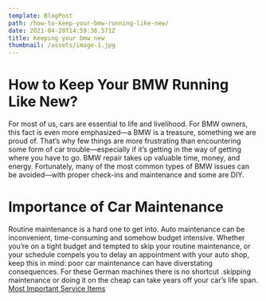 ```yaml
---
template: BlogPost
path: /how-to-keep-your-bmw-running-like-new/
date: 2021-04-20T14:59:36.571Z
title: Keeping your bmw new
thumbnail: /assets/image-1.jpg
---
```

#  How to Keep Your BMW Running Like New?
For most of us, cars are essential to life and livelihood.
For BMW owners, this fact is even more emphasized—a BMW is a treasure, something we are proud of. That’s why few things are more frustrating than encountering some form of car trouble—especially if it’s getting in the way of getting where you have to go. BMW repair takes up valuable time, money, and energy. Fortunately, many of the most common types of BMW issues can be avoided—with proper check-ins and maintenance and some are DIY. 

<script async src="https://pagead2.googlesyndication.com/pagead/js/adsbygoogle.js?client=ca-pub-9428197784618612"
     crossorigin="anonymous"></script>
<ins class="adsbygoogle"
     style="display:block; text-align:center;"
     data-ad-layout="in-article"
     data-ad-format="fluid"
     data-ad-client="ca-pub-9428197784618612"
     data-ad-slot="3748545571"></ins>
<script>
     (adsbygoogle = window.adsbygoogle || []).push({});
</script>
#  Importance of Car Maintenance
Routine maintenance is a hard one to get into. Auto maintenance can be inconvenient, time-consuming and somehow budget intensive.
Whether you’re on a tight budget and tempted to skip your routine maintenance, or your schedule compels you to delay an appointment with your auto shop, keep this in mind: poor car maintenance can have diverstating consequences. For these German machines there is no shortcut .skipping maintenance or doing it on the cheap can take years off your car’s life span.
[Most Important Service Items](/Bmw-essential-service)

